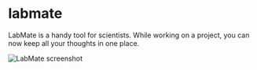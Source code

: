labmate
=======

LabMate is a handy tool for scientists. While working on a project, you can now keep all your thoughts in one place. 

![LabMate screenshot](github.com/hannesmuehleisen/labmate/img/labmate.jpeg)
